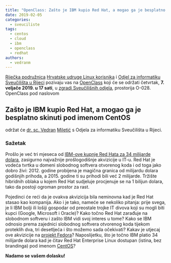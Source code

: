 ```yaml
---
title: "OpenClass: Zašto je IBM kupio Red Hat, a mogao ga je besplatno skinuti pod imenom CentOS"
date: 2019-02-05
categories: 
  - sveuciliste
tags: 
  - centos
  - cloud
  - ibm
  - openclass
  - redhat
authors: 
  - vedranm
---
```


[Riječka podružnica](../podruznica.md) [Hrvatske udruge Linux korisnika](http://www.linux.hr/) i [Odjel za informatiku Sveučilišta u Rijeci](https://www.inf.uniri.hr/) pozivaju vas na [OpenClass](../aktivnosti.md#openclass) koji će se održati četvrtak, **7\. veljače 2019. u 17 sati**, u [zgradi Sveučilišnih odjela](https://www.openstreetmap.org/way/436306129), prostorija O-028. OpenClass pod naslovom

## Zašto je IBM kupio Red Hat, a mogao ga je besplatno skinuti pod imenom CentOS

<!-- more -->

održat će [dr. sc. Vedran](https://vedran.miletic.net/) [Miletić](https://www.miletic.net/) s Odjela za informatiku Sveučilišta u Rijeci.

### Sažetak

Prošlo je već tri mjeseca od [IBM-ove kupnje Red Hata za 34 milijarde dolara](https://www.redhat.com/en/about/press-releases/ibm-acquire-red-hat-completely-changing-cloud-landscape-and-becoming-worlds-1-hybrid-cloud-provider), zasigurno najvažnije prošlogodišnje akvizicije u IT-u. Red Hat je vodeća tvrtka u domeni slobodnog softvera otvorenog koda i od toga jako dobro živi: 2012. godine probijena je magična granica od milijardu dolara godišnjih prihoda, a 2015. godine ti su prihodi bili već 2 milijarde. Tržište hibridnih oblaka u kojem Red Hat sudjeluje procjenuje se na 1 bilijun dolara, tako da postoji ogroman prostor za rast.

Pojedinci će reći da je ovakva akvizicija bila neminovna kad je Red Hat stasao kao kompanija. Ako i je tako, nameće se nekoliko pitanja: prije svega, je li IBM bolji ili lošiji gospodar od preostale trojke IT divova koji su mogli biti kupci (Google, Microsoft i Oracle)? Kako točno Red Hat zarađuje na slobodnom softveru i zašto IBM vidi svoj interes u tome? Kako se IBM odnosio prema zajednici slobodnog softvera otvorenog koda tijekom proteklih dva, tri desetljeća i što možemo sada očekivati? Kakav je utjecaj ove akvizicije na [projekt Fedora](https://fedoraproject.org/)? Naposlijetku, što je točno IBM platio 34 milijarde dolara kad je čitav Red Hat Enterprise Linux dostupan (istina, bez brandinga) pod imenom [CentOS](https://centos.org/)?

**Nadamo se vašem dolasku!**
